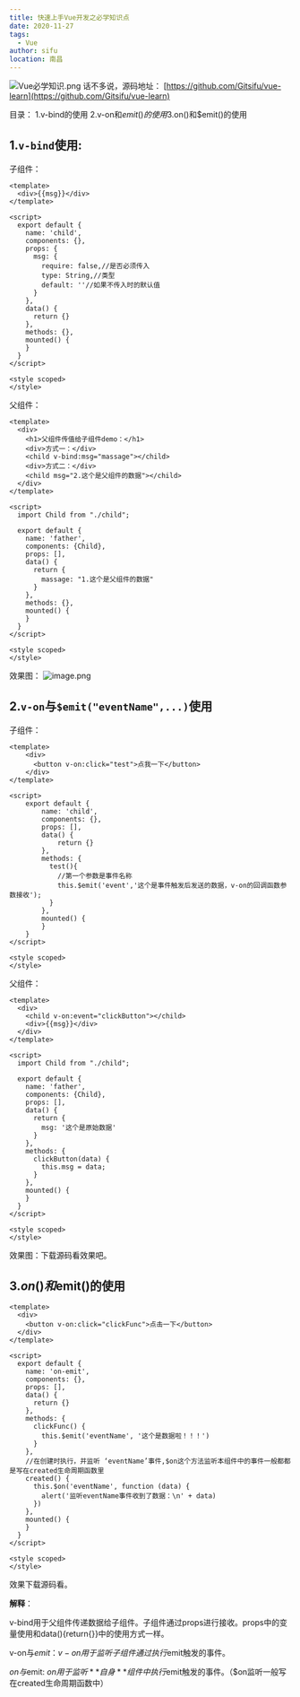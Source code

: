 ```yaml
---
title: 快速上手Vue开发之必学知识点
date: 2020-11-27
tags: 
  - Vue
author: sifu
location: 南昌
---
```


![Vue必学知识.png](https://upload-images.jianshu.io/upload_images/5011280-2e11233a7365cd82.png?imageMogr2/auto-orient/strip%7CimageView2/2/w/1240)
话不多说，源码地址： [https://github.com/Gitsifu/vue-learn](https://github.com/Gitsifu/vue-learn)

目录：
1.v-bind的使用
2.v-on和$emit()的使用
3.$on()和$emit()的使用

## 1.`v-bind`使用:
子组件：
```
<template>
  <div>{{msg}}</div>
</template>

<script>
  export default {
    name: 'child',
    components: {},
    props: {
      msg: {
        require: false,//是否必须传入
        type: String,//类型
        default: ''//如果不传入时的默认值
      }
    },
    data() {
      return {}
    },
    methods: {},
    mounted() {
    }
  }
</script>

<style scoped>
</style>
```
父组件：
```
<template>
  <div>
    <h1>父组件传值给子组件demo：</h1>
    <div>方式一：</div>
    <child v-bind:msg="massage"></child>
    <div>方式二：</div>
    <child msg="2.这个是父组件的数据"></child>
  </div>
</template>

<script>
  import Child from "./child";

  export default {
    name: 'father',
    components: {Child},
    props: [],
    data() {
      return {
        massage: "1.这个是父组件的数据"
      }
    },
    methods: {},
    mounted() {
    }
  }
</script>

<style scoped>
</style>
```
效果图：
![image.png](https://upload-images.jianshu.io/upload_images/5011280-9d24fd5ccdae21b5.png?imageMogr2/auto-orient/strip%7CimageView2/2/w/1240)

## 2.`v-on`与`$emit("eventName",...)`使用
子组件：
```
<template>
    <div>
      <button v-on:click="test">点我一下</button>
    </div>
</template>

<script>
    export default {
        name: 'child',
        components: {},
        props: [],
        data() {
            return {}
        },
        methods: {
          test(){
            //第一个参数是事件名称
            this.$emit('event','这个是事件触发后发送的数据，v-on的回调函数参数接收');
          }
        },
        mounted() {
        }
    }
</script>

<style scoped>
</style>
```
父组件：
```
<template>
  <div>
    <child v-on:event="clickButton"></child>
    <div>{{msg}}</div>
  </div>
</template>

<script>
  import Child from "./child";

  export default {
    name: 'father',
    components: {Child},
    props: [],
    data() {
      return {
        msg: '这个是原始数据'
      }
    },
    methods: {
      clickButton(data) {
        this.msg = data;
      }
    },
    mounted() {
    }
  }
</script>

<style scoped>
</style>
```
效果图：下载源码看效果吧。

##  3.$on()和$emit()的使用
```
<template>
  <div>
    <button v-on:click="clickFunc">点击一下</button>
  </div>
</template>

<script>
  export default {
    name: 'on-emit',
    components: {},
    props: [],
    data() {
      return {}
    },
    methods: {
      clickFunc() {
        this.$emit('eventName', '这个是数据啦！！！')
      }
    },
    //在创建时执行，并监听 ‘eventName’事件,$on这个方法监听本组件中的事件一般都都是写在created生命周期函数里
    created() {
      this.$on('eventName', function (data) {
        alert('监听eventName事件收到了数据：\n' + data)
      })
    },
    mounted() {
    }
  }
</script>

<style scoped>
</style>
```
效果下载源码看。

**解释**：

v-bind用于父组件传递数据给子组件。子组件通过props进行接收。props中的变量使用和data(){return{}}中的使用方式一样。

v-on与$emit：
v-on用于监听子组件通过执行$emit触发的事件。

$on与$emit:
$on用于监听**自身**组件中执行$emit触发的事件。（$on监听一般写在created生命周期函数中）


